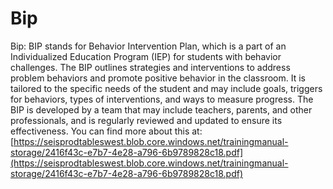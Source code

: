 # Bip
Bip: BIP stands for Behavior Intervention Plan, which is a part of an Individualized Education Program (IEP) for students with behavior challenges. The BIP outlines strategies and interventions to address problem behaviors and promote positive behavior in the classroom. It is tailored to the specific needs of the student and may include goals, triggers for behaviors, types of interventions, and ways to measure progress. The BIP is developed by a team that may include teachers, parents, and other professionals, and is regularly reviewed and updated to ensure its effectiveness.
You can find more about this at: [https://seisprodtableswest.blob.core.windows.net/trainingmanual-storage/2416f43c-e7b7-4e28-a796-6b9789828c18.pdf](https://seisprodtableswest.blob.core.windows.net/trainingmanual-storage/2416f43c-e7b7-4e28-a796-6b9789828c18.pdf)
